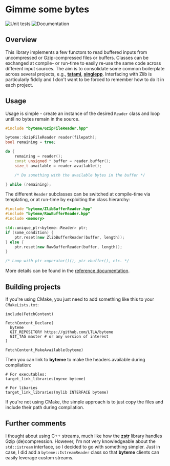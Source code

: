 # Gimme some bytes 

![Unit tests](https://github.com/LTLA/byteme/actions/workflows/run-tests.yaml/badge.svg)
![Documentation](https://github.com/LTLA/byteme/actions/workflows/doxygenate.yaml/badge.svg)

## Overview

This library implements a few functors to read buffered inputs from uncompressed or Gzip-compressed files or buffers.
Classes can be exchanged at compile- or run-time to easily re-use the same code across different input sources.
The aim is to consolidate some common boilerplate across several projects, e.g., [**tatami**](https://github.com/LTLA/tatami), [**singlepp**](https://github.com/LTLA/singlepp).
Interfacing with Zlib is particularly fiddly and I don't want to be forced to remember how to do it in each project.

## Usage

Usage is simple - create an instance of the desired `Reader` class and loop until no bytes remain in the source.

```cpp
#include "byteme/GzipFileReader.hpp"

byteme::GzipFileReader reader(filepath); 
bool remaining = true;

do {
    remaining = reader();
    const unsigned * buffer = reader.buffer();
    size_t available = reader.available();

    /* Do something with the available bytes in the buffer */

} while (remaining);
```

The different `Reader` subclasses can be switched at compile-time via templating, or at run-time by exploiting the class hierarchy:

```cpp
#include "byteme/ZlibBufferReader.hpp"
#include "byteme/RawBufferReader.hpp"
#include <memory>

std::unique_ptr<byteme::Reader> ptr;
if (some_condition) {
    ptr.reset(new ZlibBufferReader(buffer, length));
} else {
    ptr.reset(new RawBufferReader(buffer, length));
}

/* Loop with ptr->operator()(), ptr->buffer(), etc. */
```

More details can be found in the [reference documentation](https://ltla.github.io/byteme).

## Building projects

If you're using CMake, you just need to add something like this to your `CMakeLists.txt`:

```
include(FetchContent)

FetchContent_Declare(
  byteme 
  GIT_REPOSITORY https://github.com/LTLA/byteme
  GIT_TAG master # or any version of interest
)

FetchContent_MakeAvailable(byteme)
```

Then you can link to **byteme** to make the headers available during compilation:

```
# For executables:
target_link_libraries(myexe byteme)

# For libaries
target_link_libraries(mylib INTERFACE byteme)
```

If you're not using CMake, the simple approach is to just copy the files and include their path during compilation.

## Further comments

I thought about using C++ streams, much like how the [**zstr**](https://github.com/mateidavid/zstr) library handles Gzip (de)compression.
However, I'm not very knowledgeable about the `std::istream` interface, so I decided to go with something simpler.
Just in case, I did add a `byteme::IstreamReader` class so that **byteme** clients can easily leverage custom streams. 
